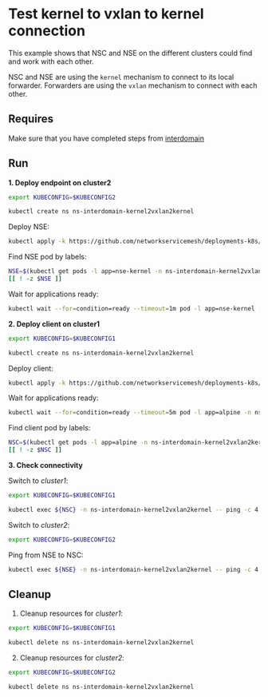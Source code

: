 # Test kernel to vxlan to kernel connection

This example shows that NSC and NSE on the different clusters could find and work with each other.

NSC and NSE are using the `kernel` mechanism to connect to its local forwarder.
Forwarders are using the `vxlan` mechanism to connect with each other.

## Requires

Make sure that you have completed steps from [interdomain](../../)

## Run

**1. Deploy endpoint on cluster2**

```bash
export KUBECONFIG=$KUBECONFIG2
```

```bash
kubectl create ns ns-interdomain-kernel2vxlan2kernel
```

Deploy NSE:
```bash
kubectl apply -k https://github.com/networkservicemesh/deployments-k8s/examples/multicluster/usecases/interdomain_Kernel2Vxlan2Kernel/cluster2?ref=4ded4dcfe8e5a47df7713de75ebe3d9231c7081b
```

Find NSE pod by labels:
```bash
NSE=$(kubectl get pods -l app=nse-kernel -n ns-interdomain-kernel2vxlan2kernel --template '{{range .items}}{{.metadata.name}}{{"\n"}}{{end}}')
[[ ! -z $NSE ]]
```

Wait for applications ready:
```bash
kubectl wait --for=condition=ready --timeout=1m pod -l app=nse-kernel -n ns-interdomain-kernel2vxlan2kernel
```

**2. Deploy client on cluster1**

```bash
export KUBECONFIG=$KUBECONFIG1
```

```bash
kubectl create ns ns-interdomain-kernel2vxlan2kernel
```

Deploy client:
```bash
kubectl apply -k https://github.com/networkservicemesh/deployments-k8s/examples/multicluster/usecases/interdomain_Kernel2Vxlan2Kernel/cluster1?ref=4ded4dcfe8e5a47df7713de75ebe3d9231c7081b
```

Wait for applications ready:
```bash
kubectl wait --for=condition=ready --timeout=5m pod -l app=alpine -n ns-interdomain-kernel2vxlan2kernel
```

Find client pod by labels:
```bash
NSC=$(kubectl get pods -l app=alpine -n ns-interdomain-kernel2vxlan2kernel --template '{{range .items}}{{.metadata.name}}{{"\n"}}{{end}}')
[[ ! -z $NSC ]]
```

**3. Check connectivity**

Switch to *cluster1*:

```bash
export KUBECONFIG=$KUBECONFIG1
```

```bash
kubectl exec ${NSC} -n ns-interdomain-kernel2vxlan2kernel -- ping -c 4 172.16.1.2
```

Switch to *cluster2*:

```bash
export KUBECONFIG=$KUBECONFIG2
```

Ping from NSE to NSC:
```bash
kubectl exec ${NSE} -n ns-interdomain-kernel2vxlan2kernel -- ping -c 4 172.16.1.3
```

## Cleanup

1. Cleanup resources for *cluster1*:
```bash
export KUBECONFIG=$KUBECONFIG1
```
```bash
kubectl delete ns ns-interdomain-kernel2vxlan2kernel
```

2. Cleanup resources for *cluster2*:
```bash
export KUBECONFIG=$KUBECONFIG2
```
```bash
kubectl delete ns ns-interdomain-kernel2vxlan2kernel
```
